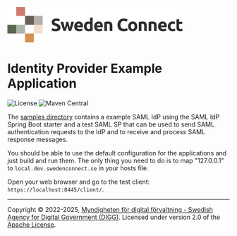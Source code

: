 ![Logo](images/sweden-connect.png)


# Identity Provider Example Application

![License](https://img.shields.io/badge/License-Apache%202.0-blue.svg) ![Maven Central](https://img.shields.io/maven-central/v/se.swedenconnect.spring.saml.idp/spring-saml-idp.svg)

The [samples directory](https://github.com/swedenconnect/saml-identity-provider/tree/main/samples)
contains a example SAML IdP using the SAML IdP Spring Boot starter and a
test SAML SP that can be used to send SAML authentication requests to the IdP and to receive and
process SAML response messages.

You should be able to use the default configuration for the applications and just build and run them.
The only thing you need to do is to map "127.0.0.1" to `local.dev.swedenconnect.se` in your hosts file.

Open your web browser and go to the test client: `https://localhost:8445/client/`.

-----

Copyright &copy; 2022-2025, [Myndigheten för digital förvaltning - Swedish Agency for Digital Government (DIGG)](http://www.digg.se). Licensed under version 2.0 of the [Apache License](http://www.apache.org/licenses/LICENSE-2.0).
